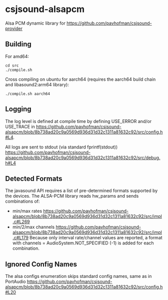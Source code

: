 # csjsound-alsapcm
Alsa PCM dynamic library for https://github.com/pavhofman/csjsound-provider

## Building
For amd64:
```
cd src
./compile.sh
```

Cross compiling on ubuntu for aarch64 (requires the aarch64 build chain and libasound2:arm64 library):

```
./compile.sh aarch64
```
 ## Logging
 The log level is defined at compile time by defining USE_ERROR and/or USE_TRACE in https://github.com/pavhofman/csjsound-alsapcm/blob/8b738ad20c9a0569d936d31d32c1311a81632c92/src/config.h#L4.
 
 All logs are sent to stdout (via standard fprintf(stdout)) https://github.com/pavhofman/csjsound-alsapcm/blob/8b738ad20c9a0569d936d31d32c1311a81632c92/src/debug.h#L4
 
## Detected Formats
The javasound API requires a list of pre-determined formats supported by the devices. The ALSA-PCM library reads hw_params and sends combinations of:

* min/max rates
https://github.com/pavhofman/csjsound-alsapcm/blob/8b738ad20c9a0569d936d31d32c1311a81632c92/src/impl.c#L269
* min/2/max channels
https://github.com/pavhofman/csjsound-alsapcm/blob/8b738ad20c9a0569d936d31d32c1311a81632c92/src/impl.c#L179
Because only interval rate/channel values are reported, a format with channels = AudioSystem.NOT_SPECIFIED (-1) is added for each combination.

## Ignored Config Names
The alsa configs enumeration skips standard config names, same as in PortAudio https://github.com/pavhofman/csjsound-alsapcm/blob/8b738ad20c9a0569d936d31d32c1311a81632c92/src/config.h#L20

